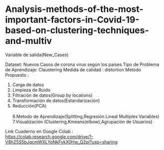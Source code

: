 # Analysis-methods-of-the-most-important-factors-in-Covid-19-based-on-clustering-techniques-and-multiv
Variable de salida(New_Cases)


Dataset: Nuevos Casos de corona virus según los países 
Tipo de Problema de Aprendizaje: Claustering
Medida de calidad : distortion
Metodo Propuesto : 

1. Carga de datos 
2. Limpieza de Ruido
3. Filtración de datos(Group by locations)
4. Transformación de datos(Estandarización)
5. Reducción(PCA)<br/> <br/>
6.Metodo de Aprendizaje(Splitting,Regresión Lineal Multiples Variables)<br/>
7.Visualización (Clustering,Kmeans(elbow),Agrupación de Usuarios) <br/>



Link  Cuaderno  en Google Colab : https://colab.research.google.com/drive/1-V8h25S5bJqcmWXLYoNkFykX0Hw_Q2pj?usp=sharing
